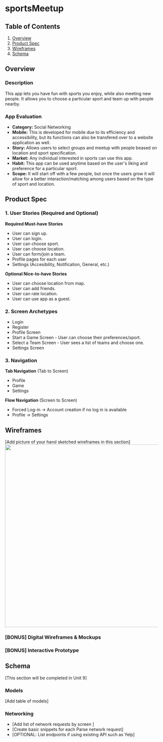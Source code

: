 # sportsMeetup

## Table of Contents
1. [Overview](#Overview)
1. [Product Spec](#Product-Spec)
1. [Wireframes](#Wireframes)
2. [Schema](#Schema)

## Overview
### Description
This app lets you have fun with sports you enjoy, while also meeting new people. It allows you to choose a particular sport and team up with people nearby.

### App Evaluation
- **Category:** Social Networking
- **Mobile:** This is developed for mobile due to its efficiency and accessibility, but its functions can also be transfered over to a website application as well.
- **Story:** Allows users to select groups and meetup with people beased on location and sport specification. 
- **Market:** Any individual interested in sports can use this app.
- **Habit:** This app can be used anytime based on the user's liking and preference for a particular sport. 
- **Scope:** It will start off with a few people, but once the users grow it will allow for a better interaction/matching among users based on the type of sport and location. 

## Product Spec

### 1. User Stories (Required and Optional)

**Required Must-have Stories**

* User can sign up.
* User can login.
* User can choose sport.
* User can choose location.
* User can form/join a team.
* Profile pages for each user
* Settings (Accesibility, Notification, General, etc.)

**Optional Nice-to-have Stories**

* User can choose location from map.
* User can add friends.
* User can rate location.
* User can use app as a guest.

### 2. Screen Archetypes

* Login
* Register
* Profile Screen
* Start a Game Screen - User can choose their preferences/sport.
* Select a Team Screen - User sees a list of teams and choose one.
* Settings Screen

### 3. Navigation

**Tab Navigation** (Tab to Screen)

* Profile 
* Game
* Settings

**Flow Navigation** (Screen to Screen)

* Forced Log-in -> Account creation if no log in is available
* Profile -> Settings

## Wireframes
[Add picture of your hand sketched wireframes in this section]
<img src="YOUR_WIREFRAME_IMAGE_URL" width=600>

### [BONUS] Digital Wireframes & Mockups

### [BONUS] Interactive Prototype

## Schema 
[This section will be completed in Unit 9]
### Models
[Add table of models]
### Networking
- [Add list of network requests by screen ]
- [Create basic snippets for each Parse network request]
- [OPTIONAL: List endpoints if using existing API such as Yelp]

